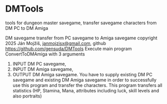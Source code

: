 # DMTools
tools for dungeon master savegame, transfer savegame characters from DM PC to DM Amiga

DM savegame transfer from PC savegame to Amiga savegame
copyright 2025 Ján Mojžiš, janmojzisx@gmail.com, github https://github.com/gensuda/DMTools
Execute main program ConvertToDMAmiga with 3 arguments
  1. INPUT DM PC savegame,
  2. INPUT DM Amiga savegame,
  3. OUTPUT DM Amiga savegame.
You have to supply existing DM PC savegame and existing DM Amiga savegame in order to
successfully use this program and transfer the characters.
This program transfers all statistics (HP, Stamina, Mana, attributes including luck, skill levels and also portraits)

